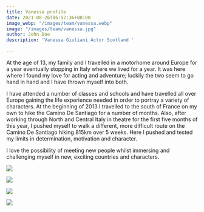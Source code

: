 ```yaml
---
title: Vanessa profile
date: 2021-08-26T06:52:36+00:00
image_webp: "/images/team/vanessa.webp"
image: "/images/team/vanessa.jpg"
author: John Doe
description: 'Vanessa Giuliani Actor Scotland '

---
```

At the age of 13, my family and I travelled in a motorhome around Europe for a year eventually stopping in Italy where we lived for a year. It was here where I found my love for acting and adventure; luckily the two seem to go hand in hand and I have thrown myself into both. 

I have attended a number of classes and schools and have travelled all over Europe gaining the life experience needed in order to portray a variety of characters. At the beginning of 2013 I travelled to the south of France on my own to hike the Camino De Santiago for a number of months. Also, after working through North and Central Italy in theatre for the first five months of this year, I pushed myself to walk a different, more difficult route on the Camino De Santiago hiking 815km over 5 weeks. Here I pushed and tested my limits in determination, motivation and character.

I love the possibility of meeting new people whilst immersing and challenging myself in new, exciting countries and characters.

![](/images/vanessap1.jpg)

![](/images/vanessap2.jpg)

![](/images/vanessap3.jpg)

![](/images/vanessap4.jpg)